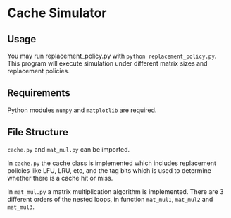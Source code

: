 # Cache Simulator

## Usage

You may run replacement_policy.py with `python replacement_policy.py`. This program will execute simulation under different matrix sizes and replacement policies. 


## Requirements

Python modules `numpy` and `matplotlib` are required.


## File Structure

`cache.py` and `mat_mul.py` can be imported.

In `cache.py` the cache class is implemented which includes replacement policies like LFU, LRU, etc, and the tag bits which is used to determine whether there is a cache hit or miss.

In `mat_mul.py` a matrix multiplication algorithm is implemented. There are 3 different orders of the nested loops, in function `mat_mul1`, `mat_mul2` and `mat_mul3`.
